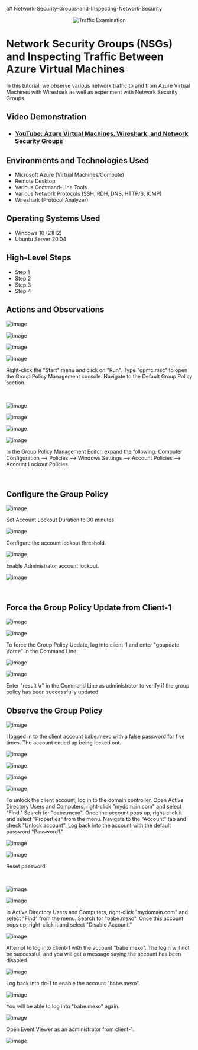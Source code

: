 a# Network-Security-Groups-and-Inspecting-Network-Security
<p align="center">
<img src="https://i.imgur.com/Ua7udoS.png" alt="Traffic Examination"/>
</p>

<h1>Network Security Groups (NSGs) and Inspecting Traffic Between Azure Virtual Machines</h1>
In this tutorial, we observe various network traffic to and from Azure Virtual Machines with Wireshark as well as experiment with Network Security Groups. <br />


<h2>Video Demonstration</h2>

- ### [YouTube: Azure Virtual Machines, Wireshark, and Network Security Groups](https://www.youtube.com)

<h2>Environments and Technologies Used</h2>

- Microsoft Azure (Virtual Machines/Compute)
- Remote Desktop
- Various Command-Line Tools
- Various Network Protocols (SSH, RDH, DNS, HTTP/S, ICMP)
- Wireshark (Protocol Analyzer)

<h2>Operating Systems Used </h2>

- Windows 10 (21H2)
- Ubuntu Server 20.04

<h2>High-Level Steps</h2>

- Step 1
- Step 2
- Step 3
- Step 4

<h2>Actions and Observations</h2>

<p>
  
![image](https://github.com/user-attachments/assets/e88572f4-08ad-42da-b511-30f2d28abcc5)

![image](https://github.com/user-attachments/assets/5596545f-cb78-4642-9863-a2f4492b0647)

![image](https://github.com/user-attachments/assets/6d907a89-9b16-40c1-8104-9ab3345d30d6)

![image](https://github.com/user-attachments/assets/7ff45db4-019e-4c70-8b82-5aec5a5282c2)

</p>
<p>
Right-click the "Start" menu and click on "Run". Type "gpmc.msc" to open the Group Policy Management console. Navigate to the Default Group Policy section. 

</p>
<br />

<p>
  
![image](https://github.com/user-attachments/assets/da8fc31c-c17b-4fe4-9ed8-99a8f6c624eb)

![image](https://github.com/user-attachments/assets/36c9de5d-21ea-4f1c-9776-1a09f784f7e3)

![image](https://github.com/user-attachments/assets/2004aa0f-81a3-45b2-b172-0d359ee6dc9b)

![image](https://github.com/user-attachments/assets/4d2cd197-b53c-42c4-b658-8002b0ed1a63)


</p>
<p>
In the Group Policy Management Editor, expand the following: Computer Configuration --> Policies --> Windows Settings --> Account Policies --> Account Lockout Policies.  
</p>
<br />

<h2> Configure the Group Policy </h2>

<p>

![image](https://github.com/user-attachments/assets/55577f20-f69b-47e0-aae4-5da08f3eb76b)

</p>

<p>
Set Account Lockout Duration to 30 minutes. 

</p>

<p>
  
![image](https://github.com/user-attachments/assets/f9d0d8e1-634a-4488-b23a-78e7f8af1aff)

</p>

<p>

Configure the account lockout threshold. 

</p>


<p>

![image](https://github.com/user-attachments/assets/b998b93a-32fa-4658-b8fa-b83788ece103)

<p/>

<p>

Enable Administrator account lockout. 

</p>

<p>

![image](https://github.com/user-attachments/assets/65cb3744-bb1d-4471-a81f-e98a94f7f31f)

</p>
<br />

<h2> Force the Group Policy Update from Client-1 </h2>

<p>

![image](https://github.com/user-attachments/assets/2a021545-7eaa-4e6e-9d18-c628270905d8)

![image](https://github.com/user-attachments/assets/1cfcd449-e607-47cb-8877-28da3576c91d)

</p>

<p>
To force the Group Policy Update, log into client-1 and enter "gpupdate \force" in the Command Line.
</p>

<p>
  
![image](https://github.com/user-attachments/assets/23a99db5-35e4-4fa3-83f2-915a369b1f7e)

![image](https://github.com/user-attachments/assets/f66a4c9e-e516-4276-a3dd-f801b7e859dd)

</p>

<p>

Enter "result \r" in the Command Line as administrator to verify if the group policy has been successfully updated. 

</p>

<h2> Observe the Group Policy </h2>

<p>
  
![image](https://github.com/user-attachments/assets/91647efb-cdb4-4c6d-8dd7-5ea44cd1134a)

</p>

<p>
I logged in to the client account babe.mexo with a false password for five times. The account ended up being locked out. 

</p>

<p>
  
![image](https://github.com/user-attachments/assets/5ebcc9be-ed0e-480f-ad99-16e5b483b729)

![image](https://github.com/user-attachments/assets/4f4749ab-afab-4f8e-bca8-4bbd04ea4694)

![image](https://github.com/user-attachments/assets/43ec5ac9-fec6-4e10-9167-017fe9d27db1)

![image](https://github.com/user-attachments/assets/6cc7ce96-94f2-453d-ba31-25139462d9bc)

</p>

<p>

To unlock the client account, log in to the domain controller. Open Active Directory Users and Computers, right-click "mydomain.com" and select "Find." Search for "babe.mexo". Once the account pops up, right-click it and select "Properties" from the menu. Navigate to the "Account" tab and check "Unlock account". Log back into the account with the default password "Password1."

</p>

![image](https://github.com/user-attachments/assets/df60d511-bf73-4019-a068-567a9280f0aa)

![image](https://github.com/user-attachments/assets/c51482a6-f59f-4a10-b2ad-f4eadade9aa4)

<p>

<p>
Reset password. 
</P>
</br>
<p>
  
![image](https://github.com/user-attachments/assets/c8c35dcf-f2d4-4c44-9bf7-55640e6b1799)

![image](https://github.com/user-attachments/assets/bc8ec419-f436-41fd-9127-05f1b082067e)


</p>

<p>
In Active Directory Users and Computers, right-click "mydomain.com" and select "Find" from the menu. Search for "babe.mexo". Once this account pops up, right-click it and select "Disable Account."
</p>

<p>
  
![image](https://github.com/user-attachments/assets/f6660ed8-b122-4ecd-9281-34db4168d83f)

</p>

<p>
Attempt to log into client-1 with the account "babe.mexo". The login will not be successful, and you will get a message saying the account has been disabled. 
</p>

<p>

![image](https://github.com/user-attachments/assets/52295e5e-f689-4126-a883-c76bcf53f20c)

</p>

<p>
Log back into dc-1 to enable the account "babe.mexo".

</P>

![image](https://github.com/user-attachments/assets/b07a3adf-085a-4cef-88f1-708ae8b7ad25)

<p>


</p>

You will be able to log into "babe.mexo" again.  

</p>

<p>
  
![image](https://github.com/user-attachments/assets/78fa8d06-3482-4bbc-97d8-c177c62768de)

</P>

<p>
Open Event Viewer as an administrator from client-1. 

</p>

<p>
  
![image](https://github.com/user-attachments/assets/7561016a-9ff1-4ed8-9383-80b67bc3dfee)

</p>

